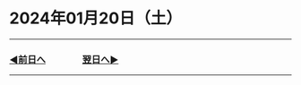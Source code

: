 # 2024年01月20日（土）

---

### [◀️前日へ](https://github.com/yuasys/chatty-journal/blob/main/2024/01/2024-01-19.md)&emsp;&emsp;&emsp;&emsp;[翌日へ▶️](https://github.com/yuasys/chatty-journal/blob/main/2024/01/2024-01-21.md)

---
